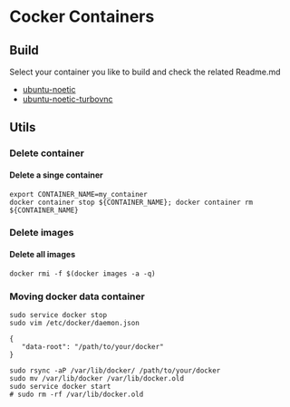 # Cocker Containers

## Build
Select your container you like to build and check the related Readme.md

* [ubuntu-noetic](ubuntu-noetic/)
* [ubuntu-noetic-turbovnc](ubuntu-noetic-turbovnc/)

## Utils

### Delete container
#### Delete a singe container
```
export CONTAINER_NAME=my_container
docker container stop ${CONTAINER_NAME}; docker container rm ${CONTAINER_NAME}
```
### Delete images
#### Delete all images
```
docker rmi -f $(docker images -a -q)
```

### Moving docker data container
```
sudo service docker stop
sudo vim /etc/docker/daemon.json 
```
```
{ 
   "data-root": "/path/to/your/docker" 
}
```
```
sudo rsync -aP /var/lib/docker/ /path/to/your/docker
sudo mv /var/lib/docker /var/lib/docker.old
sudo service docker start
# sudo rm -rf /var/lib/docker.old
```


